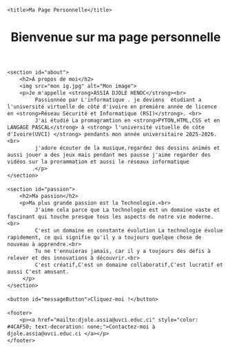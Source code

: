 
<html lang="fr">
<head>
    <meta charset="UTF-8">
    <meta name="viewport" content="width=device-width, initial-scale=1.0">

    <title>Ma Page Personnelle</title>
</head>
<body>
    <!-- Structure HTML -->
    <header>
        <h1>Bienvenue sur ma page personnelle</h1>
    </header>

    <section id="about">
        <h2>À propos de moi</h2>
        <img src="mon ig.jpg" alt="Mon image">
        <p>Je m'appelle <strong>ASSIA DJOLE HENOC</strong><br>
             Passionnée par L'informatique . je deviens  étudiant a l'université virtuelle de côté d'ivoire en première année de licence en <strong>Réseau Sécurité et Informatique (RSI)</strong>. <br> 
             J'ai étudié La promagramtion en <strong>PYTON,HTML,CSS et en LANGAGE PASCAL</strong> à <strong> l'université vituelle de côte d'Ivoire(UVCI) </strong> pendants mon année universitaire 2025-2026.<br>
             j'adore écouter de la musique,regardez des dessins animés et aussi jouer a des jeux mais pendant mes pausse j'aime regarder des vidéos sur la prorammation et aussi le réseaux informatique
            .</p>
    </section>

    <section id="passion">
        <h2>Ma passion</h2>
        <p>Ma plus grande passion est la Technologie.<br> 
             J'aime cela parce que La technologie est un domaine vaste et fascinant qui touche presque tous les aspects de notre vie moderne.<br>
             C'est un domaine en constante évolution La technologie évolue rapidement, ce qui signifie qu'il y a toujours quelque chose de nouveau à apprendre.<br>
             Tu ne t'ennuieras jamais, car il y a toujours des défis à relever et des innovations à découvrir.<br>
             C'est créatif,C'est un domaine collaboratif,C'est lucratif et aussi C'est amusant.
         </p>
    </section>

    <button id="messageButton">Cliquez-moi !</button>

    <footer>
        <p><a href="mailto:djole.assia@uvci.educ.ci" style="color: #4CAF50; text-decoration: none;">Contactez-moi à djole.assia@uvci.educ.ci </a></p>
    </footer>

</body>
</html>
